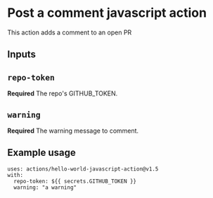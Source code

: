 # Post a comment javascript action

This action adds a comment to an open PR

## Inputs

## `repo-token`

**Required** The repo's GITHUB_TOKEN.

## `warning`

**Required** The warning message to comment.

## Example usage
```
uses: actions/hello-world-javascript-action@v1.5
with:
  repo-token: ${{ secrets.GITHUB_TOKEN }}
  warning: "a warning"
```